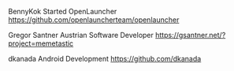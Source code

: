 BennyKok
Started OpenLauncher
https://github.com/openlauncherteam/openlauncher

Gregor Santner
Austrian Software Developer
https://gsantner.net/?project=memetastic

dkanada
Android Development
https://github.com/dkanada

